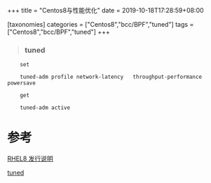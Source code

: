+++
title = "Centos8与性能优化"
date =  2019-10-18T17:28:59+08:00

[taxonomies]
categories = ["Centos8","bcc/BPF","tuned"]
tags = ["Centos8","bcc/BPF","tuned"]
+++
> ### tuned

```shell
    set 
    
    tuned-adm profile network-latency   throughput-performance powersave 

    get 

    tuned-adm active
```


# 参考
[RHEL8 发行说明](https://access.redhat.com/documentation/en-us/red_hat_enterprise_linux/8/html-single/considerations_in_adopting_rhel_8/index#performance-analysis-and-observability-tools_kernel)

[tuned](https://access.redhat.com/documentation/en-us/red_hat_enterprise_linux/8/html/monitoring_and_managing_system_status_and_performance/getting-started-with-tuned_monitoring-and-managing-system-status-and-performance#tuned-profiles_getting-started-with-tuned)

